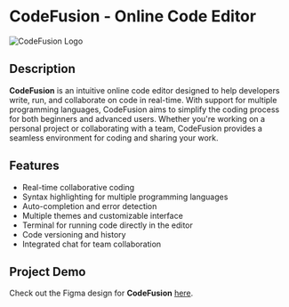 # CodeFusion - Online Code Editor

![CodeFusion Logo](https://jumpshare.com/v/HvboJgoK5ehNVX3BPduA?b=SJ4ImwIbaRTrjQoDIueA)

## Description

**CodeFusion** is an intuitive online code editor designed to help developers write, run, and collaborate on code in real-time. With support for multiple programming languages, CodeFusion aims to simplify the coding process for both beginners and advanced users. Whether you're working on a personal project or collaborating with a team, CodeFusion provides a seamless environment for coding and sharing your work.

## Features

- Real-time collaborative coding
- Syntax highlighting for multiple programming languages
- Auto-completion and error detection
- Multiple themes and customizable interface
- Terminal for running code directly in the editor
- Code versioning and history
- Integrated chat for team collaboration

## Project Demo

Check out the Figma design for **CodeFusion** [here](https://www.figma.com/design/hdFOcPMr4McRS2rWrHtzjx/CodeFusion?node-id=0-1&node-type=canvas&t=a6bZYpgvh3hc7QLw-0).


